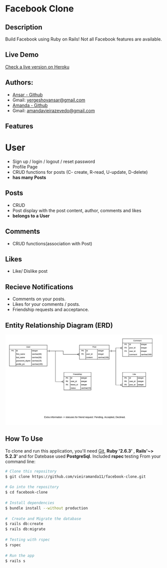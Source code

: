 # Facebook Clone

## Description
Build Facebook using Ruby on Rails! Not all Facebook features are available.

## Live Demo

[Check a live version on Heroku](https://face-cloning.herokuapp.com)

## Authors:
* [Ansar - Github](https://github.com/ansaryergesh)
* Gmail: yergeshovansar@gmail.com
* [Amanda - Github](https://github.com/vieiramanda11)
* Gmail: amandavieirazevedo@gmail.com

## Features

# User
* Sign up / login / logout / reset password
* Profile Page
* CRUD functions for posts (C- create, R-read, U-update, D-delete)
* <b> has many Posts </b> 

## Posts
* CRUD
* Post display with the post content, author, comments and likes
* <b> belongs to a User </b>

## Comments
* CRUD functions(association with Post)

## Likes
* Like/ Dislike post

## Recieve Notifications
* Comments on your posts.
* Likes for your comments / posts.
* Friendship requests and acceptance.

## Entity Relationship Diagram (ERD)
![alt text](docs/erd.jpeg)


## How To Use

To clone and run this application, you'll need [Git](https://git-scm.com), <b>Ruby '2.6.3' </b>, <b>Rails'~> 5.2.3' </b> and for Datebase used <b> PostgreSql</b>. Included <b> rspec </b> testing From your command line:

```bash
# Clone this repository
$ git clone https://github.com/vieiramanda11/facebook-clone.git

# Go into the repository
$ cd facebook-clone

# Install dependencies
$ bundle install --without production

#  Create and Migrate the database
$ rails db:create
$ rails db:migrate

# Testing with rspec
$ rspec

# Run the app
$ rails s
```


